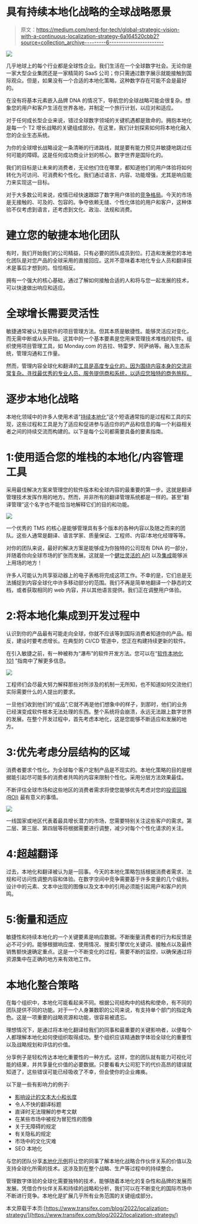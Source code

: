 # 具有持续本地化战略的全球战略愿景

> 原文：<https://medium.com/nerd-for-tech/global-strategic-vision-with-a-continuous-localization-strategy-6a164520cbb2?source=collection_archive---------6----------------------->

![](img/a46c720a9963c5edd402ce8b27100d86.png)

几乎地球上的每个行业都是全球性企业。我们生活在一个全球数字社会。无论你是一家大型企业集团还是一家精简的 SaaS 公司；你只需通过数字展示就能接触到国际观众。但是，如果没有一个合适的本地化策略，这种数字存在可能不会是最好的。

在没有将基本元素嵌入品牌 DNA 的情况下，导航您的全球战略可能会很复杂。想象您的用户和客户生活在世界各地，并制定一个旅行计划，以应对和适应。

对于任何成长型企业来说，错过全球数字领域的关键机遇都是致命的。拥抱本地化是每一个 T2 增长战略的关键组成部分。在这里，我们计划探索如何将本地化融入您的企业生态系统。

为你的全球增长战略设定一条清晰的行进路线，就是要有能力预见并敏捷地跳过任何可能的障碍。这是任何成功商业计划的核心。数字世界是国际化的。

我们的目标是让未来的消费者，无论他们住在哪里，都知道他们的用户体验将如何转化为可访问、可消费和个性化。我们通过语言、内容、功能增强，尤其是响应能力来实现这一目标。

对于大多数公司来说，疫情已经快速跟踪了数字用户体验的[竞争格局](https://www.mckinsey.com/business-functions/mckinsey-digital/our-insights/the-new-digital-edge-rethinking-strategy-for-the-postpandemic-era)。今天的市场是无接触的、可及的、包容的。争夺依赖无缝、个性化体验的用户和客户，这种体验不仅考虑到语言，还考虑到文化、政治、法规和消费。

# 建立您的敏捷本地化团队

有时，我们开始我们的公司精益，只有必要的团队成员到位。打造和发展您的本地化团队是对您产品的全球采用的直接回应。这并不意味着本地化专业人员和翻译技术是事后才想到的。恰恰相反。

拥有一个强大的核心基础，通过了解如何接触合适的人和将与您一起发展的技术，可以快速做出响应和适应。

# 全球增长需要灵活性

敏捷通常被认为是软件的项目管理方法。但其本质是敏捷性。能够灵活应对变化，而无需中断或从头开始。这其中的一个基本要素是您用来管理技术堆栈的软件。组织使用项目管理工具，如 Monday.com 的吉拉、特雷罗、阿萨纳等。融入生态系统，管理沟通和工作量。

然而，管理内容全球化和翻译的[工具是高度专业化的，因为围绕内容本身的交流非常复杂。寻找最优秀的专业人员、服务提供商和系统，以适应您独特的商务旅程。](https://www.transifex.com/blog/2022/localization-tools/)

# 逐步本地化战略

本地化领域中的许多人使用术语“[持续本地化](https://www.transifex.com/blog/2021/what-is-continuous-localization/)”这个短语通常指的是过程和工具的实现，这些过程和工具是为了适应和促进参与适应你的产品和信息的每一个利益相关者之间的持续交流而构建的。以下是每个公司都需要具备的要素指南。

# 1:使用适合您的堆栈的本地化/内容管理工具

采用最佳解决方案来管理您的软件版本和全球内容的最重要的第一步。这就是翻译管理技术发挥作用的地方。然而，并非所有的翻译管理系统都是一样的。甚至“翻译管理”这个名字也不能恰当地解释它们的目的和功能。

![](img/aff215263dd16f26dff4d710de793910.png)

一个优秀的 TMS 的核心是能够管理具有多个版本的各种内容以及随之而来的团队。这些人通常是翻译、语言学家、质量保证、工程师、内容/本地化经理等等。

对你的团队来说，最好的解决方案是能够成为你独特的公司现有 DNA 的一部分，并随着你向全球市场的扩张而发展。这就是一个[健壮灵活的 API](https://www.transifex.com/blog/2021/localization-api/) 以及[集成](https://www.transifex.com/integrations/)能够派上用场的地方！

许多人可能认为共享驱动器上的电子表格将完成这项工作。不幸的是，它们总是无法捕捉到内容全球化中许多移动部分的范围。我们不再是简单地翻译一个静态的文档，或者获取相同的 web 内容，并以其他语言提供。我们正在调整用户体验。

# 2:将本地化集成到开发过程中

认识到你的产品最有可能走向全球，你就不应该等到国际消费者知道你的产品。相反，建设时要考虑增长。在典型的 CI/CD 管道中，您正在构建持续更新的软件。

在引入敏捷之前，有一种被称为“瀑布”的软件开发方法。您可以在“[软件本地化 101](https://www.transifex.com/resources/software-localization-guide/) ”指南中了解更多信息。

![](img/2726eaaf948a1bd2809914f130b5ca60.png)

工程师们会尽最大努力解释那些对所涉及的机制一无所知，也不知道如何交流他们实际需要什么的人提出的要求。

一旦他们收到他们的“成品”,它就不再是他们想象中的样子，到那时，他们的业务已经演变成软件根本无法处理的东西。整个系统将会崩溃，永远无法跟上数字世界的发展。在整个开发过程中，首先考虑本地化，这是您能够不断适应和发展的地方。

# 3:优先考虑分层结构的区域

消费者要求个性化。为全球每个客户定制产品是不现实的。本地化策略的目的是根据能引起尽可能多的消费者共鸣的内容来限制个性化。采用分层方法效果最佳。

不断评估全球市场和这些地区的消费者需求将使您能够优先考虑对您的[投资回报(ROI)](https://www.transifex.com/resources/localization-roi-by-the-numbers/) 最有意义的事情。

![](img/c343bb8fc5abb2a11221ab0632e927e0.png)

一线国家或地区代表着最具增长潜力的市场，您需要特别关注这些客户的需求。第二层、第三层、第四层等将根据需要进行调整，减少对每个个性化请求的关注。

# 4:超越翻译

过去，本地化和翻译被认为是一回事。今天的本地化策略包括根据消费者需求、法规和可访问性调整内容和体验。在数字空间中竞争需要基于许多变量的几个级别。设计中的元素、文本中出现的图像以及文本中的引用必须能引起用户和客户的共鸣。

# 5:衡量和适应

敏捷性和持续本地化的一个关键要素是响应数据。不断衡量消费者的行为和反馈是必不可少的。能够根据响应度、使用情况、搜索引擎优化关键词、接触点以及最终销售额快速确定重点。这是一个不断变化的过程，需要不断的监控，以确保通过将资源集中在正确的地方来有效地工作。

# 本地化整合策略

在每个组织中，本地化可能看起来不同。根据公司结构中的结构和使命，有不同的团队提供不同的功能。对于一个人身兼数职的公司来说，有支持单个部门的指定角色。这是一项重要的战略资源和功能，很容易被遗忘。

理想情况下，是通过将本地化翻译给我们的同事和最重要的关键影响者，以便每个人都理解本地化如何使组织取得成功。整个组织应该精通数字体验全球化的重要性以及战略规划和评估的价值。

分享例子是轻松传达本地化重要性的一种方式。这样，您的团队就有能力可视化可能的结果，并共享量化价值的必要数据。只要看看大公司犯下的代价高昂的错误就知道了，这些错误可能已经吸收了不幸，但会使你的企业瘫痪。

以下是一些有影响力的例子:

*   [影响设计的文本大小和长度](https://www.gala-global.org/knowledge-center/professional-development/articles/5-software-internationalization-i18n-best)
*   令人不快的翻译标题
*   直译时无法理解的参考文献
*   在某些市场中被视为冒犯性的图像
*   关于无障碍的规定
*   有关隐私的规定
*   市场中的文化灾难
*   SEO 本地化

与您的团队分享[本地化示例](https://www.transifex.com/blog/2022/localization-strategy-examples/)将让您的同事了解本地化战略合作伙伴关系的价值以及支持全球化所需的技术。这涉及到在整个战略、生产等过程中的持续整合。

管理数字体验的全球化需要独特的技术，能够随着本地化的复杂性和品牌的发展而发展。凭借合作伙伴关系和持续的战略和分析，我们可以在不断变化的国际市场中不断进行竞争。本地化是扩展几乎所有业务范围的关键组成部分。

本文原载于本页:[https://www.transifex.com/blog/2022/localization-strategy/](https://www.transifex.com/blog/2022/localization-strategy/)